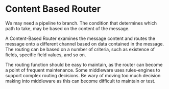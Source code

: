 # Content Based Router #

We may need a pipeline to branch. The condition that determines which path to take, may be based on the content of the message.

A Content-Based Router examines the message content and routes the message onto a different channel based on data contained in the message. The routing can be based on a number of criteria, such as existence of fields, specific field values, and so on.

The routing function should be easy to maintain, as the router can become a point of frequent maintenance. Some middleware uses rules-engines to support complex routing decisions. Be wary of moving too much decision making into middleware as this can become difficult to maintain or test.
